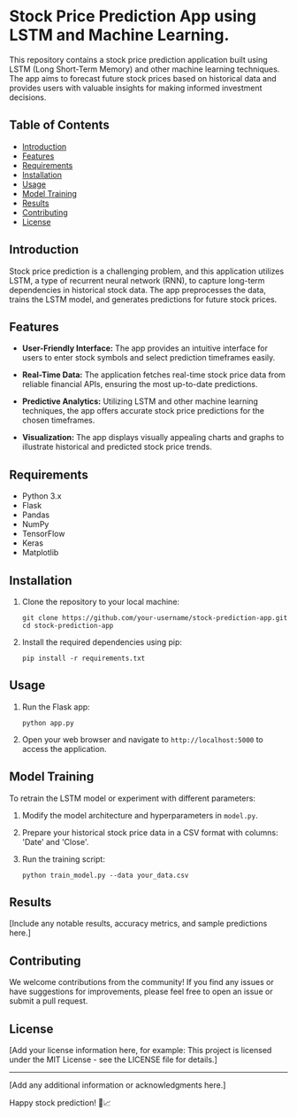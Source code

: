 # Stock Price Prediction App using LSTM and Machine Learning.

This repository contains a stock price prediction application built using LSTM (Long Short-Term Memory) and other machine learning techniques. The app aims to forecast future stock prices based on historical data and provides users with valuable insights for making informed investment decisions.

## Table of Contents

- [Introduction](#introduction)
- [Features](#features)
- [Requirements](#requirements)
- [Installation](#installation)
- [Usage](#usage)
- [Model Training](#model-training)
- [Results](#results)
- [Contributing](#contributing)
- [License](#license)

## Introduction

Stock price prediction is a challenging problem, and this application utilizes LSTM, a type of recurrent neural network (RNN), to capture long-term dependencies in historical stock data. The app preprocesses the data, trains the LSTM model, and generates predictions for future stock prices.

## Features

- **User-Friendly Interface:** The app provides an intuitive interface for users to enter stock symbols and select prediction timeframes easily.

- **Real-Time Data:** The application fetches real-time stock price data from reliable financial APIs, ensuring the most up-to-date predictions.

- **Predictive Analytics:** Utilizing LSTM and other machine learning techniques, the app offers accurate stock price predictions for the chosen timeframes.

- **Visualization:** The app displays visually appealing charts and graphs to illustrate historical and predicted stock price trends.

## Requirements

- Python 3.x
- Flask
- Pandas
- NumPy
- TensorFlow
- Keras
- Matplotlib

## Installation

1. Clone the repository to your local machine:

   ```
   git clone https://github.com/your-username/stock-prediction-app.git
   cd stock-prediction-app
   ```

2. Install the required dependencies using pip:

   ```
   pip install -r requirements.txt
   ```

## Usage

1. Run the Flask app:

   ```
   python app.py
   ```

2. Open your web browser and navigate to `http://localhost:5000` to access the application.

## Model Training

To retrain the LSTM model or experiment with different parameters:

1. Modify the model architecture and hyperparameters in `model.py`.

2. Prepare your historical stock price data in a CSV format with columns: 'Date' and 'Close'.

3. Run the training script:

   ```
   python train_model.py --data your_data.csv
   ```

## Results

[Include any notable results, accuracy metrics, and sample predictions here.]

## Contributing

We welcome contributions from the community! If you find any issues or have suggestions for improvements, please feel free to open an issue or submit a pull request.

## License

[Add your license information here, for example: This project is licensed under the MIT License - see the LICENSE file for details.]

---
[Add any additional information or acknowledgments here.]

Happy stock prediction! 🚀📈
